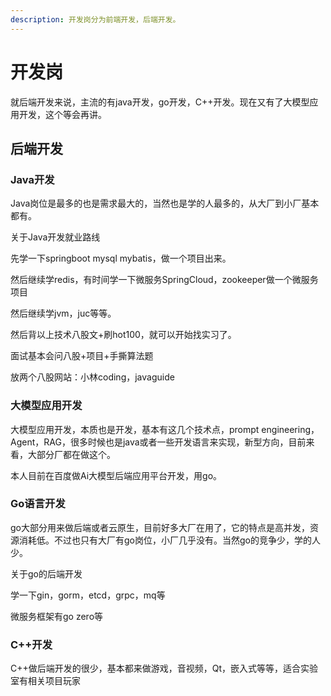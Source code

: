 ```yaml
---
description: 开发岗分为前端开发，后端开发。
---
```


# 开发岗

就后端开发来说，主流的有java开发，go开发，C++开发。现在又有了大模型应用开发，这个等会再讲。



## 后端开发

### Java开发

Java岗位是最多的也是需求最大的，当然也是学的人最多的，从大厂到小厂基本都有。

关于Java开发就业路线

先学一下springboot mysql mybatis，做一个项目出来。

然后继续学redis，有时间学一下微服务SpringCloud，zookeeper做一个微服务项目

然后继续学jvm，juc等等。

然后背以上技术八股文+刷hot100，就可以开始找实习了。

面试基本会问八股+项目+手撕算法题

放两个八股网站：小林coding，javaguide



### 大模型应用开发

大模型应用开发，本质也是开发，基本有这几个技术点，prompt engineering，Agent，RAG，很多时候也是java或者一些开发语言来实现，新型方向，目前来看，大部分厂都在做这个。

本人目前在百度做Ai大模型后端应用平台开发，用go。



### Go语言开发

go大部分用来做后端或者云原生，目前好多大厂在用了，它的特点是高并发，资源消耗低。不过也只有大厂有go岗位，小厂几乎没有。当然go的竞争少，学的人少。

关于go的后端开发

学一下gin，gorm，etcd，grpc，mq等

微服务框架有go zero等

### C++开发

C++做后端开发的很少，基本都来做游戏，音视频，Qt，嵌入式等等，适合实验室有相关项目玩家
